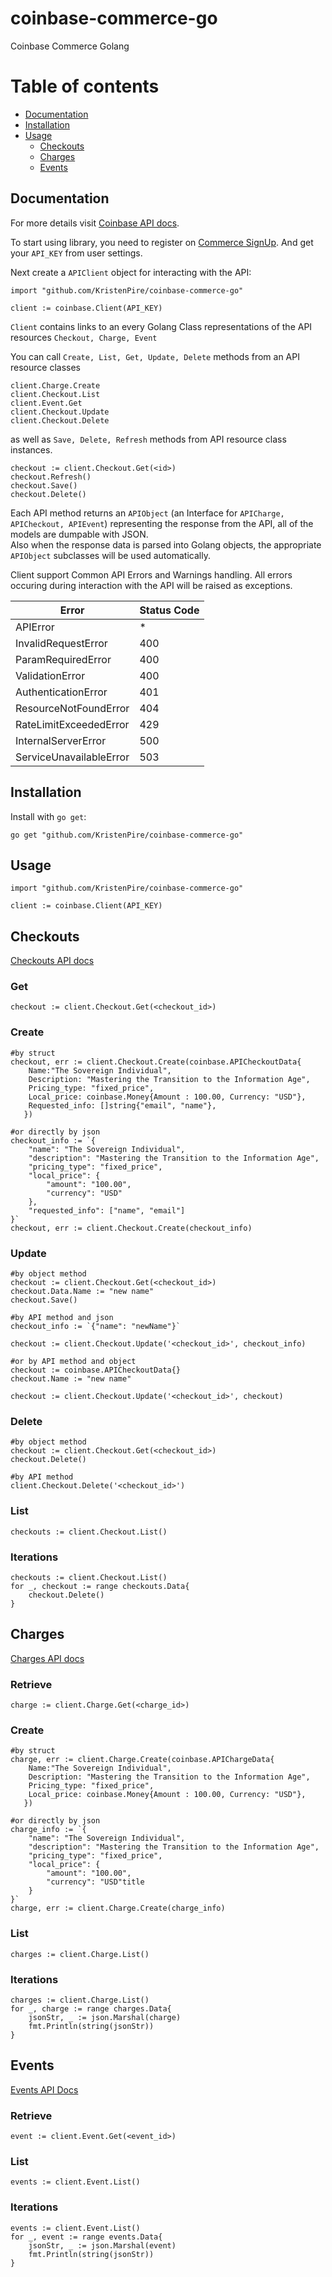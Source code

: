 # coinbase-commerce-go
Coinbase Commerce Golang

# Table of contents

<!--ts-->
   * [Documentation](#documentation)
   * [Installation](#installation)
   * [Usage](#usage)
      * [Checkouts](#checkouts)
      * [Charges](#charges)
      * [Events](#events)
<!--te-->


## Documentation

For more details visit [Coinbase API docs](https://commerce.coinbase.com/docs/api/).

To start using library, you need to register on [Commerce SignUp](https://commerce.coinbase.com/signup).
And get your ``API_KEY`` from user settings.

Next create a ``APIClient`` object for interacting with the API:
```golang
import "github.com/KristenPire/coinbase-commerce-go"

client := coinbase.Client(API_KEY)
```

``Client`` contains links to an every Golang Class representations of the API resources
``Checkout, Charge, Event``

You can call ``Create, List, Get, Update, Delete`` methods from an API resource classes

```golang
client.Charge.Create
client.Checkout.List 
client.Event.Get
client.Checkout.Update
client.Checkout.Delete
```
as well as ``Save, Delete, Refresh`` methods from API resource class instances.
```golang
checkout := client.Checkout.Get(<id>)
checkout.Refresh()
checkout.Save()
checkout.Delete()
```

Each API method returns an ``APIObject`` (an Interface for ``APICharge, APICheckout, APIEvent``) representing the response from the API, all of the models are dumpable with JSON.\
Also when the response data is parsed into Golang objects, the appropriate ``APIObject`` subclasses will be used automatically.

Client support Common API Errors and Warnings handling.
All errors occuring during interaction with the API will be raised as exceptions.


| Error                    | Status Code |
|--------------------------|-------------|
| APIError                 |      *      |   
| InvalidRequestError      |     400     |   
| ParamRequiredError       |     400     |  
| ValidationError          |     400     |  
| AuthenticationError      |     401     |  
| ResourceNotFoundError    |     404     |
| RateLimitExceededError   |     429     |
| InternalServerError      |     500     |
| ServiceUnavailableError  |     503     |

## Installation

Install with ``go get``:

    go get "github.com/KristenPire/coinbase-commerce-go"


## Usage
```golang
import "github.com/KristenPire/coinbase-commerce-go"

client := coinbase.Client(API_KEY)
```
## Checkouts 
[Checkouts API docs](https://commerce.coinbase.com/docs/api/#checkouts)
### Get
```golang
checkout := client.Checkout.Get(<checkout_id>)
```
### Create
```golang
#by struct
checkout, err := client.Checkout.Create(coinbase.APICheckoutData{
    Name:"The Sovereign Individual",
    Description: "Mastering the Transition to the Information Age",
    Pricing_type: "fixed_price",
    Local_price: coinbase.Money{Amount : 100.00, Currency: "USD"},
    Requested_info: []string{"email", "name"},
   })

#or directly by json
checkout_info := `{
    "name": "The Sovereign Individual",
    "description": "Mastering the Transition to the Information Age",
    "pricing_type": "fixed_price",
    "local_price": {
        "amount": "100.00",
        "currency": "USD"
    },
    "requested_info": ["name", "email"]
}`
checkout, err := client.Checkout.Create(checkout_info)
```
### Update
```golang
#by object method
checkout := client.Checkout.Get(<checkout_id>)
checkout.Data.Name := "new name"
checkout.Save()

#by API method and json
checkout_info := `{"name": "newName"}`

checkout := client.Checkout.Update('<checkout_id>', checkout_info)

#or by API method and object
checkout := coinbase.APICheckoutData{}
checkout.Name := "new name"

checkout := client.Checkout.Update('<checkout_id>', checkout)
```

### Delete
```golang
#by object method
checkout := client.Checkout.Get(<checkout_id>)
checkout.Delete()

#by API method
client.Checkout.Delete('<checkout_id>')
```
### List
```golang
checkouts := client.Checkout.List()
```

### Iterations
```golang
checkouts := client.Checkout.List()
for _, checkout := range checkouts.Data{
    checkout.Delete()
}
```
## Charges
[Charges API docs](https://commerce.coinbase.com/docs/api/#charges)
### Retrieve
```golang
charge := client.Charge.Get(<charge_id>)
```
### Create
```golang
#by struct
charge, err := client.Charge.Create(coinbase.APIChargeData{
    Name:"The Sovereign Individual",
    Description: "Mastering the Transition to the Information Age",
    Pricing_type: "fixed_price",
    Local_price: coinbase.Money{Amount : 100.00, Currency: "USD"},
   })

#or directly by json
charge_info := `{
    "name": "The Sovereign Individual",
    "description": "Mastering the Transition to the Information Age",
    "pricing_type": "fixed_price",
    "local_price": {
        "amount": "100.00",
        "currency": "USD"title
    }
}`
charge, err := client.Charge.Create(charge_info)
```
### List
```golang
charges := client.Charge.List()
```
### Iterations
```golang
charges := client.Charge.List()
for _, charge := range charges.Data{
    jsonStr, _ := json.Marshal(charge)
    fmt.Println(string(jsonStr))
}
```
## Events
[Events API Docs](https://commerce.coinbase.com/docs/api/#events)
### Retrieve
```golang
event := client.Event.Get(<event_id>)
```
### List
```golang
events := client.Event.List()
```
### Iterations
```golang
events := client.Event.List()
for _, event := range events.Data{
    jsonStr, _ := json.Marshal(event)
    fmt.Println(string(jsonStr))
}
```

